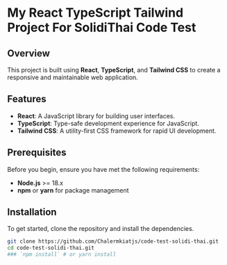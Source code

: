 # My React TypeScript Tailwind Project For SolidiThai Code Test

## Overview

This project is built using **React**, **TypeScript**, and **Tailwind CSS** to create a responsive and maintainable web application.

## Features

- **React**: A JavaScript library for building user interfaces.
- **TypeScript**: Type-safe development experience for JavaScript.
- **Tailwind CSS**: A utility-first CSS framework for rapid UI development.

## Prerequisites

Before you begin, ensure you have met the following requirements:

- **Node.js** >= 18.x
- **npm** or **yarn** for package management

## Installation

To get started, clone the repository and install the dependencies.

```bash
git clone https://github.com/Chalermkiatjs/code-test-solidi-thai.git
cd code-test-solidi-thai.git
### `npm install` # or yarn install